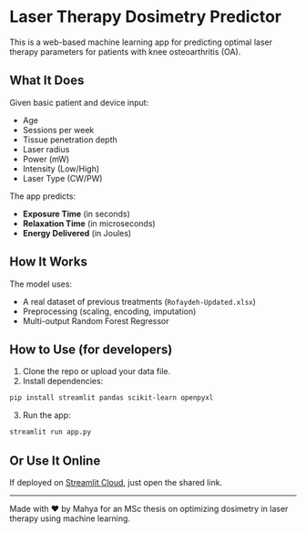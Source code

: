 
# Laser Therapy Dosimetry Predictor

This is a web-based machine learning app for predicting optimal laser therapy parameters for patients with knee osteoarthritis (OA).

## What It Does

Given basic patient and device input:
- Age
- Sessions per week
- Tissue penetration depth
- Laser radius
- Power (mW)
- Intensity (Low/High)
- Laser Type (CW/PW)

The app predicts:
- **Exposure Time** (in seconds)
- **Relaxation Time** (in microseconds)
- **Energy Delivered** (in Joules)

## How It Works

The model uses:
- A real dataset of previous treatments (`Rofaydeh-Updated.xlsx`)
- Preprocessing (scaling, encoding, imputation)
- Multi-output Random Forest Regressor

## How to Use (for developers)

1. Clone the repo or upload your data file.
2. Install dependencies:
```bash
pip install streamlit pandas scikit-learn openpyxl
```
3. Run the app:
```bash
streamlit run app.py
```

## Or Use It Online

If deployed on [Streamlit Cloud](https://streamlit.io/cloud), just open the shared link.

---

Made with ❤️ by Mahya for an MSc thesis on optimizing dosimetry in laser therapy using machine learning.
